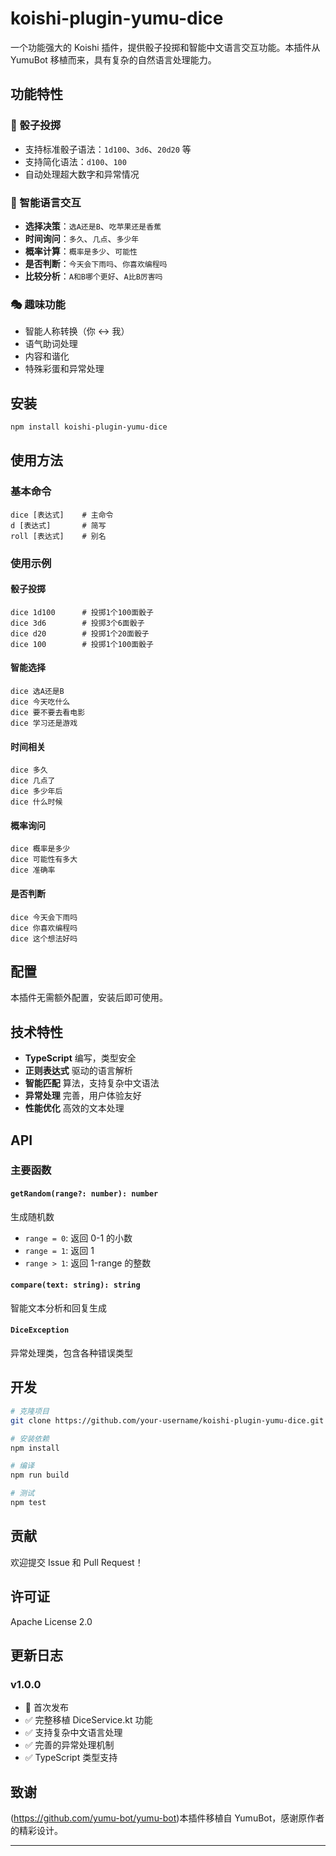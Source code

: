# koishi-plugin-yumu-dice

一个功能强大的 Koishi 插件，提供骰子投掷和智能中文语言交互功能。本插件从 YumuBot 移植而来，具有复杂的自然语言处理能力。

## 功能特性

### 🎲 骰子投掷
- 支持标准骰子语法：`1d100`、`3d6`、`20d20` 等
- 支持简化语法：`d100`、`100`
- 自动处理超大数字和异常情况

### 🤖 智能语言交互
- **选择决策**：`选A还是B`、`吃苹果还是香蕉`
- **时间询问**：`多久`、`几点`、`多少年`
- **概率计算**：`概率是多少`、`可能性`
- **是否判断**：`今天会下雨吗`、`你喜欢编程吗`
- **比较分析**：`A和B哪个更好`、`A比B厉害吗`

### 🎭 趣味功能
- 智能人称转换（你 ↔ 我）
- 语气助词处理
- 内容和谐化
- 特殊彩蛋和异常处理

## 安装

```bash
npm install koishi-plugin-yumu-dice
```

## 使用方法

### 基本命令

```
dice [表达式]    # 主命令
d [表达式]       # 简写
roll [表达式]    # 别名
```

### 使用示例

#### 骰子投掷
```
dice 1d100      # 投掷1个100面骰子
dice 3d6        # 投掷3个6面骰子
dice d20        # 投掷1个20面骰子
dice 100        # 投掷1个100面骰子
```

#### 智能选择
```
dice 选A还是B
dice 今天吃什么
dice 要不要去看电影
dice 学习还是游戏
```

#### 时间相关
```
dice 多久
dice 几点了
dice 多少年后
dice 什么时候
```

#### 概率询问
```
dice 概率是多少
dice 可能性有多大
dice 准确率
```

#### 是否判断
```
dice 今天会下雨吗
dice 你喜欢编程吗
dice 这个想法好吗
```

## 配置

本插件无需额外配置，安装后即可使用。

## 技术特性

- **TypeScript** 编写，类型安全
- **正则表达式** 驱动的语言解析
- **智能匹配** 算法，支持复杂中文语法
- **异常处理** 完善，用户体验友好
- **性能优化** 高效的文本处理

## API

### 主要函数

#### `getRandom(range?: number): number`
生成随机数
- `range = 0`: 返回 0-1 的小数
- `range = 1`: 返回 1
- `range > 1`: 返回 1-range 的整数

#### `compare(text: string): string`
智能文本分析和回复生成

#### `DiceException`
异常处理类，包含各种错误类型

## 开发

```bash
# 克隆项目
git clone https://github.com/your-username/koishi-plugin-yumu-dice.git

# 安装依赖
npm install

# 编译
npm run build

# 测试
npm test
```

## 贡献

欢迎提交 Issue 和 Pull Request！

## 许可证

Apache License 2.0

## 更新日志

### v1.0.0
- 🎉 首次发布
- ✅ 完整移植 DiceService.kt 功能
- ✅ 支持复杂中文语言处理
- ✅ 完善的异常处理机制
- ✅ TypeScript 类型支持

## 致谢

(https://github.com/yumu-bot/yumu-bot)本插件移植自 YumuBot，感谢原作者的精彩设计。

---
